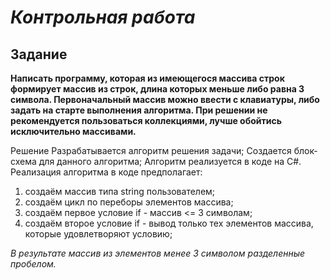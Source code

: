 # *Контрольная работа*
## Задание

**Написать программу, которая из имеющегося массива строк формирует массив из строк, длина которых меньше либо равна 3 символа. 
Первоначальный массив можно ввести с клавиатуры, либо задать на старте выполнения алгоритма. 
При решении не рекомендуется пользоваться коллекциями, лучше обойтись исключительно массивами.**

Решение
Разрабатывается алгоритм решения задачи;
Создается блок-схема для данного алгоритма;
Алгоритм реализуется в коде на C#.
Реализация алгоритма в коде предполагает:
1. создаём массив типа string пользователем;
2. создаём цикл по переборы элементов массива;
3. создаём первое условие if - массив <= 3 символам;
4. создаём второе условие if - вывод только тех элементов массива, которые удовлетворяют условию;

_В результате массив из элементов менее 3 символом разделенные пробелом._
